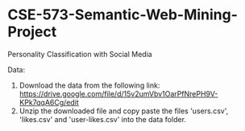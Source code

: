 # CSE-573-Semantic-Web-Mining-Project
Personality Classification with Social Media

Data:
1. Download the data from the following link:
  https://drive.google.com/file/d/15v2umVbv1OarPfNrePH9V-KPk7qqA6Cg/edit
1. Unzip the downloaded file and copy paste the files 'users.csv', 'likes.csv' and 'user-likes.csv' into the data folder.
